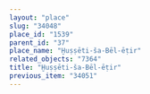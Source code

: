 ```yaml
---
layout: "place"
slug: "34048"
place_id: "1539"
parent_id: "37"
place_name: "Ḫuṣṣēti-ša-Bēl-ēṭir"
related_objects: "7364"
title: "Ḫuṣṣēti-ša-Bēl-ēṭir"
previous_item: "34051"
---
```

